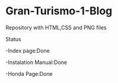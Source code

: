 # Gran-Turismo-1-Blog
Repository with HTML,CSS and PNG files

Status

-Index page:Done

-Instalation Manual:Done

-Honda Page:Done
